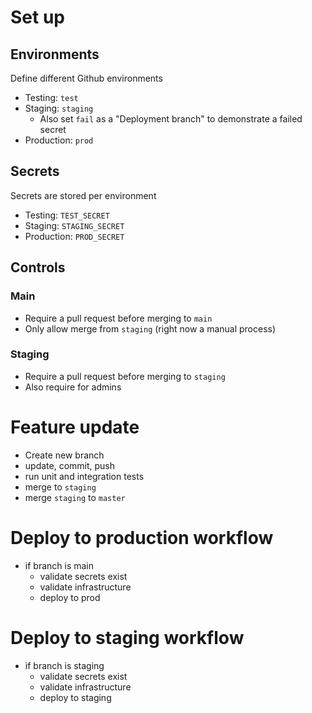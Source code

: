 # Set up
## Environments
Define different Github environments
- Testing: `test`
- Staging: `staging`
    - Also set `fail` as a "Deployment branch" to demonstrate a failed secret
- Production: `prod`

## Secrets
Secrets are stored per environment
- Testing: `TEST_SECRET`
- Staging: `STAGING_SECRET`
- Production: `PROD_SECRET`

## Controls
### Main
- Require a pull request before merging to `main`
- Only allow merge from `staging` (right now a manual process)

### Staging
- Require a pull request before merging to `staging`
- Also require for admins

# Feature update
- Create new branch
- update, commit, push
- run unit and integration tests
- merge to `staging`
- merge `staging` to `master`

# Deploy to production workflow
- if branch is main
    - validate secrets exist
    - validate infrastructure
    - deploy to prod

# Deploy to staging workflow
- if branch is staging
    - validate secrets exist
    - validate infrastructure
    - deploy to staging
